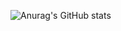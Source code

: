 ![Anurag's GitHub stats](https://github-readme-stats.vercel.app/api?username=rlozigu&show_icons=true&theme=radical)
